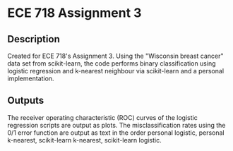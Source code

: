 # ECE 718 Assignment 3
## Description
Created for ECE 718's Assignment 3.
Using the "Wisconsin breast cancer" data set from scikit-learn, the code performs binary classification using logistic regression and k-nearest neighbour via scikit-learn and a personal implementation. 
## Outputs
The receiver operating characteristic (ROC) curves of the logistic regression scripts are output as plots.
The misclassification rates using the 0/1 error function are output as text in the order personal logistic, personal k-nearest, scikit-learn k-nearest, scikit-learn logistic.